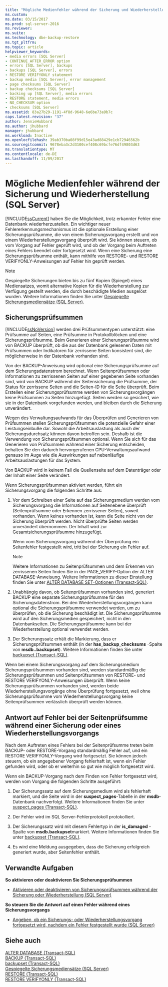 ```yaml
---
title: "Mögliche Medienfehler während der Sicherung und Wiederherstellung (SQL Server) | Microsoft-Dokumentation"
ms.custom: 
ms.date: 03/15/2017
ms.prod: sql-server-2016
ms.reviewer: 
ms.suite: 
ms.technology: dbe-backup-restore
ms.tgt_pltfrm: 
ms.topic: article
helpviewer_keywords:
- media errors [SQL Server]
- CONTINUE_AFTER_ERROR option
- errors [SQL Server], backups
- backups [SQL Server], errors
- RESTORE VERIFYONLY statement
- backup media [SQL Server], error management
- page checksums [SQL Server]
- backup checksums [SQL Server]
- backing up [SQL Server], media errors
- RESTORE statement, media errors
- NO_CHECKSUM option
- checksums [SQL Server]
ms.assetid: 83a27b29-1191-4f8d-9648-6e6be73a9b7c
caps.latest.revision: "37"
author: JennieHubbard
ms.author: jhubbard
manager: jhubbard
ms.workload: Inactive
ms.openlocfilehash: 39ab370ba08f99d15e43ad88429e1cb72946562b
ms.sourcegitcommit: 9678eba3c2d3100cef408c69bcfe76df49803d63
ms.translationtype: MT
ms.contentlocale: de-DE
ms.lasthandoff: 11/09/2017
---
```

# <a name="possible-media-errors-during-backup-and-restore-sql-server"></a>Mögliche Medienfehler während der Sicherung und Wiederherstellung (SQL Server)
  [!INCLUDE[ssCurrent](../../includes/sscurrent-md.md)] haben Sie die Möglichkeit, trotz erkannter Fehler eine Datenbank wiederherzustellen. Ein wichtiger neuer Fehlererkennungsmechanismus ist die optionale Erstellung einer Sicherungsprüfsumme, die von einem Sicherungsvorgang erstellt und von einem Wiederherstellungsvorgang überprüft wird. Sie können steuern, ob vom Vorgang auf Fehler geprüft wird, und ob der Vorgang beim Auftreten eines Fehlers beendet oder fortgesetzt wird. Wenn eine Sicherung eine Sicherungsprüfsumme enthält, kann mithilfe von RESTORE- und RESTORE VERIFYONLY-Anweisungen auf Fehler hin geprüft werden.  
  
> [!NOTE]  
>  Gespiegelte Sicherungen bieten bis zu fünf Kopien (Spiegel) eines Mediensatzes, womit alternative Kopien für die Wiederherstellung zur Verfügung gestellt werden, die durch beschädigte Medien ausgelöst wurden. Weitere Informationen finden Sie unter [Gespiegelte Sicherungsmediensätze &#40;SQL Server&#41;](../../relational-databases/backup-restore/mirrored-backup-media-sets-sql-server.md).  
  
  
##  <a name="BckChecksums"></a> Sicherungsprüfsummen  
 [!INCLUDE[ssNoVersion](../../includes/ssnoversion-md.md)] werden drei Prüfsummentypen unterstützt: eine Prüfsumme auf Seiten, eine Prüfsumme in Protokollblöcken und eine Sicherungsprüfsumme. Beim Generieren einer Sicherungsprüfsumme wird von BACKUP überprüft, ob die aus der Datenbank gelesenen Daten mit Prüfsummen oder Indikatoren für zerrissene Seiten konsistent sind, die möglicherweise in der Datenbank vorhanden sind.  
  
 Von der BACKUP-Anweisung wird optional eine Sicherungsprüfsumme auf dem Sicherungsdatenstrom berechnet. Wenn Seitenprüfsummen oder Informationen zu zerrissenen Seiten auf einer gegebenen Seite vorhanden sind, wird von BACKUP während der Seitensicherung die Prüfsumme, der Status für zerrissene Seiten und die Seiten-ID für die Seite überprüft. Beim Erstellen einer Sicherungsprüfsumme werden von Sicherungsvorgängen keine Prüfsummen zu Seiten hinzugefügt. Seiten werden so gesichert, wie sie in der Datenbank vorgefunden werden, und bleiben durch die Sicherung unverändert.  
  
 Wegen des Verwaltungsaufwands für das Überprüfen und Generieren von Prüfsummen stellen Sicherungsprüfsummen die potenzielle Gefahr einer Leistungseinbuße dar. Sowohl die Arbeitsauslastung als auch der Sicherungsdurchsatz können davon betroffen sein. Deshalb ist die Verwendung von Sicherungsprüfsummen optional. Wenn Sie sich für das Generieren von Prüfsummen während einer Sicherung entscheiden, behalten Sie den dadurch hervorgerufenen CPU-Verwaltungsaufwand genauso im Auge wie die Auswirkungen auf nebenläufige Arbeitsauslastungen für das System.  
  
 Von BACKUP wird in keinem Fall die Quellenseite auf dem Datenträger oder der Inhalt einer Seite verändert.  
  
 Wenn Sicherungsprüfsummen aktiviert werden, führt ein Sicherungsvorgang die folgenden Schritte aus:  
  
1.  Vor dem Schreiben einer Seite auf das Sicherungsmedium werden vom Sicherungsvorgang die Informationen auf Seitenebene überprüft (Seitenprüfsumme oder Erkennen zerrissener Seiten), soweit vorhanden. Wenn keines vorhanden ist, kann die Seite nicht von der Sicherung überprüft werden. Nicht überprüfte Seiten werden unverändert übernommen. Der Inhalt wird zur Gesamtsicherungsprüfsumme hinzugefügt.  
  
     Wenn vom Sicherungsvorgang während der Überprüfung ein Seitenfehler festgestellt wird, tritt bei der Sicherung ein Fehler auf.  
  
    > [!NOTE]  
    >  Weitere Informationen zu Seitenprüfsummen und dem Erkennen von zerrissenen Seiten finden Sie in der PAGE_VERIFY-Option der ALTER DATABASE-Anweisung. Weitere Informationen zu dieser Einstellung finden Sie unter [ALTER DATABASE SET-Optionen &#40;Transact-SQL&#41;](../../t-sql/statements/alter-database-transact-sql-set-options.md).  
  
2.  Unabhängig davon, ob Seitenprüfsummen vorhanden sind, generiert BACKUP eine separate Sicherungsprüfsumme für den Sicherungsdatenstrom. Bei den Wiederherstellungsvorgängen kann optional die Sicherungsprüfsumme verwendet werden, um zu überprüfen, ob die Sicherung beschädigt ist. Die Sicherungsprüfsumme wird auf den Sicherungsmedien gespeichert, nicht in den Datenbankseiten. Die Sicherungsprüfsumme kann bei der Wiederherstellung optional verwendet werden.  
  
3.  Der Sicherungssatz erhält die Markierung, dass er Sicherungsprüfsummen enthält (in der **has_backup_checksums** -Spalte von **msdb..backupset**). Weitere Informationen finden Sie unter [backupset &#40;Transact-SQL&#41;](../../relational-databases/system-tables/backupset-transact-sql.md).  
  
 Wenn bei einem Sicherungsvorgang auf dem Sicherungsmedium Sicherungsprüfsummen vorhanden sind, werden standardmäßig die Sicherungsprüfsummen und Seitenprüfsummen von RESTORE- und RESTORE VERIFYONLY-Anweisungen überprüft. Wenn keine Sicherungsprüfsummen vorhanden sind, werden beide Wiederherstellungsvorgänge ohne Überprüfung fortgesetzt, weil ohne Sicherungsprüfsumme vom Wiederherstellungsvorgang keine Seitenprüfsummen verlässlich überprüft werden können.  
  
## <a name="response-to-page-checksum-errors-during-a-backup-or-restore-operation"></a>Antwort auf Fehler bei der Seitenprüfsumme während einer Sicherung oder eines Wiederherstellungsvorgangs  
 Nach dem Auftreten eines Fehlers bei der Seitenprüfsumme treten beim BACKUP- oder RESTORE-Vorgang standardmäßig Fehler auf, und ein RESTORE VERIFYONLY-Vorgang wird fortgesetzt. Sie können jedoch steuern, ob ein angegebener Vorgang fehlerhaft ist, wenn ein Fehler gefunden wird, oder ob er weiterhin so gut wie möglich fortgesetzt wird.  
  
 Wenn ein BACKUP-Vorgang nach dem Finden von Fehler fortgesetzt wird, werden vom Vorgang die folgenden Schritte ausgeführt:  
  
1.  Der Sicherungssatz auf dem Sicherungsmedium wird als fehlerhaft markiert, und die Seite wird in der **suspect_pages**-Tabelle in der **msdb**-Datenbank nachverfolgt. Weitere Informationen finden Sie unter [suspect_pages &#40;Transact-SQL&#41;](../../relational-databases/system-tables/suspect-pages-transact-sql.md).  
  
2.  Der Fehler wird im SQL Server-Fehlerprotokoll protokolliert.  
  
3.  Der Sicherungssatz wird mit diesem Fehlertyp in der **is_damaged** -Spalte von **msdb.backupset**markiert. Weitere Informationen finden Sie unter [backupset &#40;Transact-SQL&#41;](../../relational-databases/system-tables/backupset-transact-sql.md).  
  
4.  Es wird eine Meldung ausgegeben, dass die Sicherung erfolgreich generiert wurde, aber Seitenfehler enthält.  
  
##  <a name="RelatedTasks"></a> Verwandte Aufgaben  
 **So aktivieren oder deaktivieren Sie Sicherungsprüfsummen**  
  
-   [Aktivieren oder deaktivieren von Sicherungsprüfsummen während der Sicherung oder Wiederherstellung &#40;SQL Server&#41;](../../relational-databases/backup-restore/enable-or-disable-backup-checksums-during-backup-or-restore-sql-server.md)  
  
 **So steuern Sie die Antwort auf einen Fehler während eines Sicherungsvorgangs**  
  
-   [Angeben, ob ein Sicherungs- oder Wiederherstellungsvorgang fortgesetzt wird, nachdem ein Fehler festgestellt wurde &#40;SQL Server&#41;](../../relational-databases/backup-restore/specify-if-backup-or-restore-continues-or-stops-after-error.md)  
  
## <a name="see-also"></a>Siehe auch  
 [ALTER DATABASE &#40;Transact-SQL&#41;](../../t-sql/statements/alter-database-transact-sql.md)   
 [BACKUP &#40;Transact-SQL&#41;](../../t-sql/statements/backup-transact-sql.md)   
 [backupset &#40;Transact-SQL&#41;](../../relational-databases/system-tables/backupset-transact-sql.md)   
 [Gespiegelte Sicherungsmediensätze &#40;SQL Server&#41;](../../relational-databases/backup-restore/mirrored-backup-media-sets-sql-server.md)   
 [RESTORE &#40;Transact-SQL&#41;](../../t-sql/statements/restore-statements-transact-sql.md)   
 [RESTORE VERIFYONLY &#40;Transact-SQL&#41;](../../t-sql/statements/restore-statements-verifyonly-transact-sql.md)  
  
  
